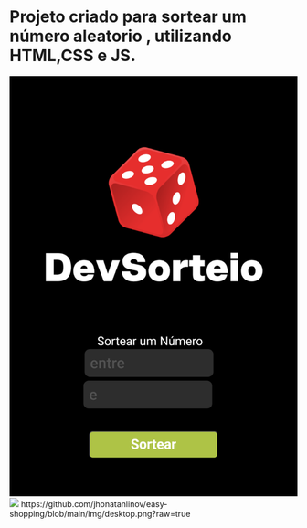 <h1>Projeto criado para sortear um número aleatorio , utilizando HTML,CSS e JS.</h1>
<img src="https://raw.githubusercontent.com/jhonatanlinov/Projeto-Random/refs/heads/main/img/mobile.png">
<img src="/.https://raw.githubusercontent.com/jhonatanlinov/Projeto-Random/refs/heads/main/img/desktop.png">
https://github.com/jhonatanlinov/easy-shopping/blob/main/img/desktop.png?raw=true
